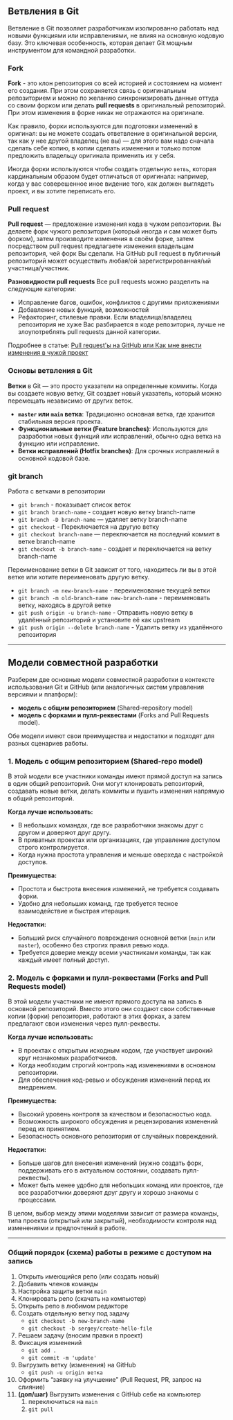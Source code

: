 ## Ветвления в Git

Ветвление в Git позволяет разработчикам изолированно работать над новыми функциями или исправлениями, не влияя на основную кодовую базу.
Это ключевая особенность, которая делает Git мощным инструментом для командной разработки.

### Fork

**Fork** - это клон репозитория со всей историей и состоянием на момент его создания. При этом сохраняется связь с оригинальным репозиторием 
и можно по желанию синхронизировать данные оттуда со своим форком или делать **pull requests** в оригинальный репозиторий.
При этом изменения в форке никак не отражаются на оригинале.

Как правило, форки используются для подготовки изменений в оригинал: вы не можете создать ответвление в оригинальной версии, 
так как у нее другой владелец (не вы) — для этого вам надо сначала сделать себе копию, в копии сделать изменения и только потом 
предложить владельцу оригинала применить их у себя.

Иногда форки используются чтобы создать отдельную `ветвь`, которая кардинальным образом будет отличаться от оригинала: 
например, когда у вас соверешенное иное видение того, как должен выглядеть проект, и вы хотите переписать его.

### Pull request

**Pull request** — предложение изменения кода в чужом репозитории. Вы делаете форк чужого репозитория (который иногда и сам может быть форком),
затем производите изменения в своём форке, затем посредством pull request предлагаете изменения владельцам репозитория, чей форк Вы сделали. 
На GitHub pull request в публичный репозиторий может осуществить любая/ой зарегистрированная/ый участница/участник.

**Разновидности pull requests**
Все pull requests можно разделить на следующие категории:
- Исправление багов, ошибок, конфликтов с другими приложениями
- Добавление новых функций, возможностей
- Рефакторинг, стилевые правки. Если владелица/владелец репозитория не хуже Вас разбирается в коде репозитория, 
  лучше не злоупотреблять pull requests данной категории.

Подробнее в статье: [Pull request'ы на GitHub или Как мне внести изменения в чужой проект](https://habr.com/ru/articles/125999/)

### Основы ветвления в Git

**Ветки** в Git — это просто указатели на определенные коммиты.
Когда вы создаете новую ветку, Git создает новый указатель, который можно перемещать независимо от других веток.

- **`master` или `main` ветка**: Традиционно основная ветка, где хранится стабильная версия проекта.
- **Функциональные ветки (Feature branches)**: Используются для разработки новых функций или исправлений, обычно одна ветка на функцию или исправление.
- **Ветки исправлений (Hotfix branches)**: Для срочных исправлений в основной кодовой базе.

### git branch

Работа с ветками в репозитории

- `git branch` - показывает список веток
- `git branch branch-name` - создает новую ветку branch-name
- `git branch -D branch-name` — удаляет ветку branch-name
- `git checkout` - Переключается на другую ветку
- `git checkout branch-name` — переключается на последний коммит в ветке branch-name
- `git checkout -b branch-name` - создает и переключается на ветку branch-name

Переименование ветки в Git зависит от того, находитесь ли вы в этой ветке или хотите переименовать другую ветку.

- `git branch -m new-branch-name` - переименование текущей ветки
- `git branch -m old-branch-name new-branch-name` - переименовать ветку, находясь в другой ветке
- `git push origin -u branch-name` - Отправить новую ветку в удалённый репозиторий и установите её как upstream
- `git push origin --delete branch-name` - Удалить ветку из удалённого репозитория

--- 

## Модели совместной разработки

Разберем две основные модели совместной разработки в контексте использования Git и GitHub (или аналогичных систем управления версиями и платформ):
- **модель с общим репозиторием** (Shared-repository model)
- **модель с форками и пулл-реквестами** (Forks and Pull Requests model).

Обе модели имеют свои преимущества и недостатки и подходят для разных сценариев работы.

### 1. Модель с общим репозиторием (Shared-repo model)

В этой модели все участники команды имеют прямой доступ на запись в один общий репозиторий. Они могут клонировать репозиторий, создавать новые ветки, делать коммиты и пушить изменения напрямую в общий репозиторий.

**Когда лучше использовать:**
- В небольших командах, где все разработчики знакомы друг с другом и доверяют друг другу.
- В приватных проектах или организациях, где управление доступом строго контролируется.
- Когда нужна простота управления и меньше оверхеда с настройкой доступов.

**Преимущества:**
- Простота и быстрота внесения изменений, не требуется создавать форки.
- Удобно для небольших команд, где требуется тесное взаимодействие и быстрая итерация.

**Недостатки:**
- Больший риск случайного повреждения основной ветки (`main` или `master`), особенно без строгих правил ревью кода.
- Требуется доверие между всеми участниками команды, так как каждый имеет полный доступ.

### 2. Модель с форками и пулл-реквестами (Forks and Pull Requests model)

В этой модели участники не имеют прямого доступа на запись в основной репозиторий.
Вместо этого они создают свои собственные копии (форки) репозитория, работают в этих форках, а затем предлагают свои изменения через пулл-реквесты.

**Когда лучше использовать:**
- В проектах с открытым исходным кодом, где участвует широкий круг незнакомых разработчиков.
- Когда необходим строгий контроль над изменениями в основном репозитории.
- Для обеспечения код-ревью и обсуждения изменений перед их внедрением.

**Преимущества:**
- Высокий уровень контроля за качеством и безопасностью кода.
- Возможность широкого обсуждения и рецензирования изменений перед их принятием.
- Безопасность основного репозитория от случайных повреждений.

**Недостатки:**
- Больше шагов для внесения изменений (нужно создать форк, поддерживать его в актуальном состоянии, создавать пулл-реквесты).
- Может быть менее удобно для небольших команд или проектов, где все разработчики доверяют друг другу и хорошо знакомы с процессами.

В целом, выбор между этими моделями зависит от размера команды, типа проекта (открытый или закрытый), необходимости контроля над изменениями и предпочтений в работе.

---

### Общий порядок (схема) работы в режиме с доступом на запись

1. Открыть имеющийся репо (или создать новый)
2. Добавить членов команды
3. Настройка защиты ветки `main`
4. Клонировать репо (скачать на компьютер)
5. Открыть репо в любимом редакторе
6. Создать отдельную ветку под задачу
    - `git checkout -b new-branch-name`
    - `git checkout -b sergey/create-hello-file`
7. Решаем задачу (вносим правки в проект)
8. Фиксация изменений
    - `git add .`
    - `git commit -m 'update'`
9. Выгрузить ветку (изменения) на GitHub
    - `git push -u origin ветка`
10. Оформить “заявку на улучшение” (Pull Request, PR, запрос на слияние)
11. **(доп/шаг)** Выгрузить изменения с GitHub себе на компьютер
    1. переключиться на `main`
    2. `git pull`
